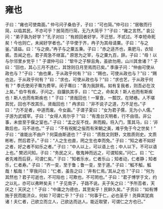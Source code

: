 # 雍也
子曰：“雍也可使南面。”
仲弓问子桑伯子，子曰：“可也简。”仲弓曰：“居敬而行简，以临其民，不亦可乎？居简而行简，无乃大简乎？”子曰：“雍之言然。”
哀公问：“弟子孰为好学？”孔子对曰：“有颜回者好学，不迁怒，不贰过。不幸短命死矣！今也则亡，未闻好学者也。”
子华使于齐，冉子为其母请粟。子曰：“与之釜。”请益。曰：“与之庾。”冉子与之粟五秉。子曰：“赤之适齐也，乘肥马，衣轻裘。吾闻之也，君子周急不继富。”
原思为之宰，与之粟九百，辞。子曰：“毋！以与尔邻里乡党乎！”
子谓仲弓曰：“犂牛之子騂且角，虽欲勿用，山川其舍诸？”
子曰：“回也，其心三月不违仁，其馀则日月至焉而已矣。”
季康子问：“仲由可使从政也与？”子曰：“由也果，于从政乎何有？”曰：“赐也，可使从政也与？”曰：“赐也达，于从政乎何有？”曰：“求也，可使从政也与？”曰：“求也艺，于从政乎何有？”
季氏使闵子骞为费宰。闵子骞曰：“善为我辞焉。如有复我者，则吾必在汶上矣。”
伯牛有疾，子问之，自牖执其手，曰：“亡之，命矣夫！斯人也而有斯疾也！斯人也而有斯疾也！”
子曰：“贤哉回也！一箪食，一瓢饮，在陋巷。人不堪其忧，回也不改其乐。贤哉回也！”
冉求曰：“非不说子之道，力不足也。”子曰：“力不足者，中道而废。今女画。”
子谓子夏曰：“女为君子儒，无为小人儒。”
子游为武城宰。子曰：“女得人焉尔乎？”曰：“有澹台灭明者，行不由径。非公事，未尝至于偃之室也。”
子曰：“孟之反不伐，奔而殿。将入门，策其马，曰：‘非敢后也，马不进也。’”
子曰：“不有祝鮀之佞而有宋朝之美，难乎免于今之世矣！”
子曰：“谁能出不由户？何莫由斯道也？”
子曰：“质胜文则野，文胜质则史。文质彬彬，然后君子。”
子曰：“人之生也直，罔之生也幸而免。”
子曰：“知之者不如好之者，好之者不如乐之者。”
子曰：“中人以上，可以语上也；中人以下，不可以语上也。”
樊迟问知。子曰：“务民之义，敬鬼神而远之，可谓知矣。”问仁。曰：“仁者先难而后获，可谓仁矣。”
子曰：“知者乐水，仁者乐山；知者动，仁者静；知者乐，仁者寿。”
子曰：“齐一变，至于鲁；鲁一变，至于道。”
子曰：“觚不觚，觚哉！觚哉！”
宰我问曰：“仁者，虽告之曰：‘井有仁焉。’其从之也？”子曰：“何为其然也？君子可逝也，不可陷也；可欺也，不可罔也。”
子曰：“君子博学于文，约之以礼，亦可以弗畔矣夫！”
子见南子，子路不说。夫子矢之曰：“予所否者，天厌之！天厌之！”
子曰：“中庸之为德也，其至矣乎！民鲜久矣。”
子贡曰：“如有博施于民而能济众，何如？可谓仁乎？”子曰：“何事于仁，必也圣乎！尧舜其犹病诸！夫仁者，己欲立而立人，己欲达而达人。能近取譬，可谓仁之方也已。”
